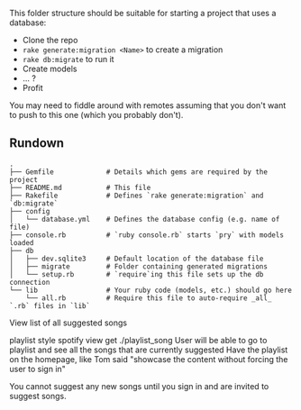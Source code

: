 This folder structure should be suitable for starting a project that uses a database:

* Clone the repo
* `rake generate:migration <Name>` to create a migration
* `rake db:migrate` to run it
* Create models
* ... ?
* Profit

You may need to fiddle around with remotes assuming that you don't want to push to this one (which you probably don't).

## Rundown

```
.
├── Gemfile             # Details which gems are required by the project
├── README.md           # This file
├── Rakefile            # Defines `rake generate:migration` and `db:migrate`
├── config
│   └── database.yml    # Defines the database config (e.g. name of file)
├── console.rb          # `ruby console.rb` starts `pry` with models loaded
├── db
│   ├── dev.sqlite3     # Default location of the database file
│   ├── migrate         # Folder containing generated migrations
│   └── setup.rb        # `require`ing this file sets up the db connection
└── lib                 # Your ruby code (models, etc.) should go here
    └── all.rb          # Require this file to auto-require _all_ `.rb` files in `lib`
```

View list of all suggested songs

playlist style
spotify view 
get ./playlist_song
User will be able to go to playlist and see all the songs that are currently suggested
Have the playlist on the homepage, like Tom said "showcase the content without forcing the user to sign in"

You cannot suggest any new songs until you sign in and are invited to suggest songs.

